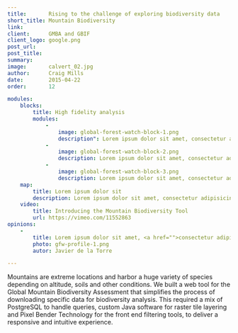 ```yaml
---
title:       Rising to the challenge of exploring biodiversity data 
short_title: Mountain Biodiversity
link:        
client:      GMBA and GBIF
client_logo: google.png
post_url:     
post_title:  
summary:     
image:       calvert_02.jpg
author:      Craig Mills
date:        2015-04-22
order:       12

modules:
    blocks:
        title: High fidelity analysis
        modules:
            -
                image: global-forest-watch-block-1.png
                description": Lorem ipsum dolor sit amet, consectetur adipisicing elit, sed do eiusmod tempor incididunt ut labore et dolore magna aliqua.
            -
                image: global-forest-watch-block-2.png
                description: Lorem ipsum dolor sit amet, consectetur adipisicing elit, sed do eiusmod tempor incididunt ut labore et dolore magna aliqua.
            -
                image: global-forest-watch-block-3.png
                description: Lorem ipsum dolor sit amet, consectetur adipisicing elit, sed do eiusmod tempor incididunt ut labore et dolore magna aliqua.
    map:
        title: Lorem ipsum dolor sit
        description: Lorem ipsum dolor sit amet, consectetur adipisicing elit, sed do eiusmod tempor incididunt ut labore et dolore magna aliqua.
    video:
        title: Introducing the Mountain Biodiversity Tool
        url: https://vimeo.com/11552863
opinions:
    -
        title: Lorem ipsum dolor sit amet, <a href="">consectetur adipisicing</a> elit, sed do eiusmod tempor incididunt.
        photo: gfw-profile-1.png
        autor: Javier de la Torre

---
```


Mountains are extreme locations and harbor a huge variety of species depending on altitude, soils and other conditions. We built a web tool for the Global Mountain Biodiversity Assessment that simplifies the process of downloading specific data for biodiversity analysis. This required a mix of PostgreSQL to handle queries, custom Java software for raster tile layering and Pixel Bender Technology for the front end filtering tools, to deliver a responsive and intuitive experience. 

